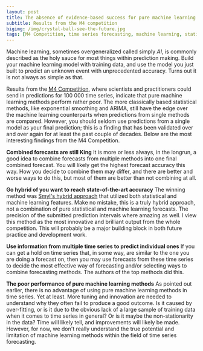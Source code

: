 ```yaml
---
layout: post
title: The absence of evidence-based success for pure machine learning methods in time series forecasting 
subtitle: Results from the M4 competition
bigimg: /img/crystal-ball-see-the-future.jpg
tags: [M4 Competition, time series forecasting, machine learning, statistics]
---
```

Machine learning, sometimes overgeneralized called simply *AI*, is commonly described as the holy sauce for most things within prediction making. Build your machine learning model with training data, and use the model you just built to predict an unknown event with unprecedented accuracy. Turns out it is not always as simple as that.

Results from the [M4 Competition](https://www.sciencedirect.com/science/article/pii/S0169207019301128), where scientists and practitioners could send in predictions for 100 000 time series, indicate that pure machine learning methods perform rather poor. The more classically based statistical methods, like exponential smoothing and ARIMA, still have the edge over the machine learning counterparts when predictions from single methods are compared. However, you should seldom use predictions from a single model as your final prediction; this is a finding that has been validated over and over again for at least the past couple of decades. Below are the most interesting findings from the M4 Competition.


**Combined forecasts are still King**
It is more or less always, in the longrun, a good idea to combine forecasts from multiple methods into one final combined forecast. You will likely get the highest forecast accuracy this way. How you decide to combine them may differ, and there are better and worse ways to do this, but most of them are better than not combining at all.


**Go hybrid of you want to reach state-of-the-art accuracy** 
The winning method was [Smyl's hybrid approach](https://www.sciencedirect.com/science/article/pii/S0169207019301153) that utilized both statistical and machine learning features. Make no mistake, this is a truly hybrid approach, not a combination of pure statistical and machine learning forecasts. The precision of the submitted prediction intervals where amazing as well. I view this method as the most innovative and brilliant output from the whole competition. This will probably be a major building block in both future practice and development work.


**Use information from multiple time series to predict individual ones**
If you can get a hold on time series that, in some way, are similar to the one you are doing a forecast on, then you may use forecasts from these time series to decide the most effective way of forecasting and/or selecting ways to combine forecasting methods. The authors of the top methods did this.


**The poor performance of pure machine learning methods**
As pointed out earlier, there is no advantage of using pure machine learning methods in time series. Yet at least. More tuning and innovation are needed to understand why they often fail to produce a good outcome. Is it caused by over-fitting, or is it due to the obvious lack of a large sample of training data when it comes to time series in general? Or is it maybe the non-stationarity in the data? Time will likely tell, and improvements will likely be made. However, for now, we don't really understand the true potential and limitation of machine learning methods within the field of time series forecasting.